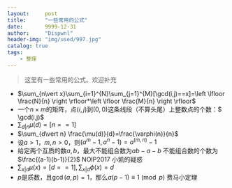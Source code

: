 ```yaml
---
layout:     post
title:      "一些常用的公式"
date:       9999-12-31
author:     "Dispwnl"
header-img: "img/used/997.jpg"
catalog: true
tags:
    - 整理
---
```

>这里有一些常用的公式。欢迎补充


- $\sum_{n\vert x}\sum_{i=1}^{N}\sum_{j=1}^{M}[\gcd(i,j)==x]=\left \lfloor \frac{N}{n} \right \rfloor*\left \lfloor \frac{M}{n} \right \rfloor$
- 一个$n\times m$的矩阵，点$(i,j)$到$(0,0)$这条线段（不算头尾）上整数点的个数：$ \gcd(i,j)$
- $\sum_{d\vert n} \mu(d)=[n==1]$
- $\sum_{d\vert n} \frac{\mu(d)}{d}=\frac{\varphi(n)}{n}$
- 设$a>1$，$m,n>0$，则$(a^m-1,a^n-1)=a^{(m,n)}-1$
- 给定两个互质的数$a,b$，最大不能组合数为$ab-a-b$
  不能组合数的个数为$\frac{(a-1)(b-1)}{2}$
  NOIP2017 小凯的疑惑
- $\sum_{x\vert d}\mu(x)=[d==1],\sum_{x\vert d}\phi(x)=d$
- $p$是质数，且$\gcd(a,p)=1$，那么$a(p-1)\equiv 1\pmod {p}$
  费马小定理

